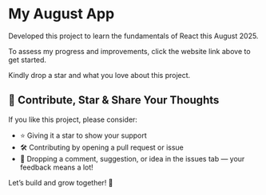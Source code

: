 # My August App

Developed this project to learn the fundamentals of React this August 2025.

To assess my progress and improvements, click the website link above to get started.

Kindly drop a star and what you love about this project.

## 🙌 Contribute, Star & Share Your Thoughts

If you like this project, please consider:

- ⭐️ Giving it a star to show your support
- 🛠️ Contributing by opening a pull request or issue
- 💬 Dropping a comment, suggestion, or idea in the issues tab — your feedback means a lot!

Let’s build and grow together! 🚀
